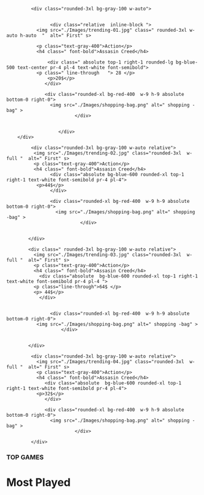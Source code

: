 
 <div class="grid grid-cols-4  gap-5 ">

             <div class="rounded-3xl bg-gray-100 w-auto">

                   
                    <div class="relative  inline-block ">
               <img src="./Images/trending-01.jpg" class=" rounded-3xl w-auto h-auto  "  alt=" First" s>
                     
               <p class="text-gray-400">Action</p>
               <h4 class=" font-bold">Assasin Creed</h4>

                   <div class=" absolute top-1 right-1 rounded-lg bg-blue-500 text-center pr-4 pl-4 text-white font-semibold">
               <p class=" line-through   "> 28 </p>
                   <p>20$</p>
                  </div>

                  <div class="rounded-xl bg-red-400  w-9 h-9 absolute bottom-0 right-0">
                    <img src="./Images/shopping-bag.png" alt=" shopping -bag" >
                             </div>
     

                       </div>
        </div>

             <div class="rounded-3xl bg-gray-100 w-auto relative">
              <img src="./Images/trending-02.jpg" class="rounded-3xl  w-full "  alt=" First" s>
              <p class="text-gray-400">Action</p>
              <h4 class=" font-bold">Assasin Creed</h4>
                    <div class="absolute bg-blue-600 rounded-xl top-1 right-1 text-white font-semibold pr-4 pl-4">
               <p>44$</p>
                    </div>

                    <div class="rounded-xl bg-red-400  w-9 h-9 absolute bottom-0 right-0">
                      <img src="./Images/shopping-bag.png" alt=" shopping -bag" >
                               </div>
       

            </div>

            <div class=" rounded-3xl bg-gray-100 w-auto relative">
              <img src="./Images/trending-03.jpg" class="rounded-3xl  w-full "  alt=" First" s>
              <p class="text-gray-400">Action</p>
              <h4 class=" font-bold">Assasin Creed</h4>
                <div class="absolute  bg-blue-600 rounded-xl top-1 right-1 text-white font-semibold pr-4 pl-4 ">
              <p class="line-through">64$ </p>
              <p> 44$</p>
                </div>
                  
                
                    <div class="rounded-xl bg-red-400  w-9 h-9 absolute bottom-0 right-0">
               <img src="./Images/shopping-bag.png" alt=" shopping -bag" >
                        </div>


            </div>

             <div class="rounded-3xl bg-gray-100 w-auto relative">
               <img src="./Images/trending-04.jpg" class="rounded-3xl  w-full "  alt=" First" s>
               <p class="text-gray-400">Action</p>
               <h4 class=" font-bold">Assasin Creed</h4>
                  <div class="absolute  bg-blue-600 rounded-xl top-1 right-1 text-white font-semibold pr-4 pl-4">
               <p>32$</p>
                  </div>

                  <div class="rounded-xl bg-red-400  w-9 h-9 absolute bottom-0 right-0">
                    <img src="./Images/shopping-bag.png" alt=" shopping -bag" >
                             </div>
     
             </div>
 </div>







</div>

 


<div class="mt-20 bg-gray-100 rounded-xl ml-20">

<div class="text-center">
   <h3 class="text-red-500 font-bold"> TOP GAMES</h3>
   <h1 class="font-extrabold text-5xl ">Most Played</h1>
</div>

<div>
  
</div>

</div>

</body>
</html>
